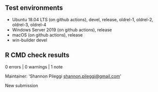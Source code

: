 ## Test environments

* Ubuntu 18.04 LTS (on github actions), devel, release, oldrel-1, oldrel-2, oldrel-3, oldrel-4
* Windows Server 2019 (on github actions), release
* macOS (on github actions), release
* win-builder devel

## R CMD check results

0 errors | 0 warnings | 1 note

Maintainer: 'Shannon Pileggi <shannon.pileggi@gmail.com>'
  
New submission
